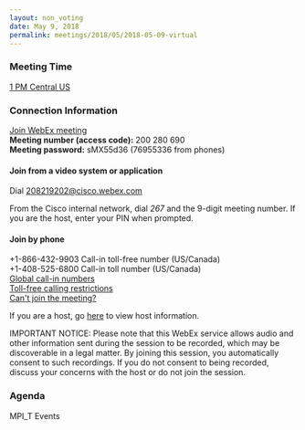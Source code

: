 ```yaml
---
layout: non_voting
date: May 9, 2018
permalink: meetings/2018/05/2018-05-09-virtual
---
```


### Meeting Time

[1 PM Central US](https://www.timeanddate.com/worldclock/fixedtime.html?msg=MPI+Forum+Virtual+Meeting&iso=20180411T13&p1=64&ah=1)

### Connection Information

[Join WebEx meeting](https://cisco.webex.com/ciscosales/j.php?MTID=m363649ee07cf1822031e0edfecb551be)<br>
**Meeting number (access code):** 200 280 690<br>
**Meeting password:** sMX55d36 (76955336 from phones)<br>


#### Join from a video system or application

Dial [208219202@cisco.webex.com](sip:208219202@cisco.webex.com)

From the Cisco internal network, dial *267* and the 9-digit meeting number. If
you are the host, enter your PIN when prompted.

#### Join by phone

+1-866-432-9903 Call-in toll-free number (US/Canada)<br>
+1-408-525-6800 Call-in toll number (US/Canada)<br>
[Global call-in numbers](https://cisco.webex.com/ciscosales/globalcallin.php?serviceType=MC&ED=413558937&tollFree=1)<br>
[Toll-free calling restrictions](https://www.webex.com/pdf/tollfree_restrictions.pdf)<br>
[Can't join the meeting?](https://help.webex.com/docs/DOC-5412)<br>

If you are a host, go
[here](https://cisco.webex.com/ciscosales/j.php?MTID=m53c275dd4f0efadb514512bb2ae5678a)
to view host information.

IMPORTANT NOTICE: Please note that this WebEx service allows audio and other
information sent during the session to be recorded, which may be discoverable in
a legal matter. By joining this session, you automatically consent to such
recordings. If you do not consent to being recorded, discuss your concerns with
the host or do not join the session.

### Agenda

MPI_T Events
